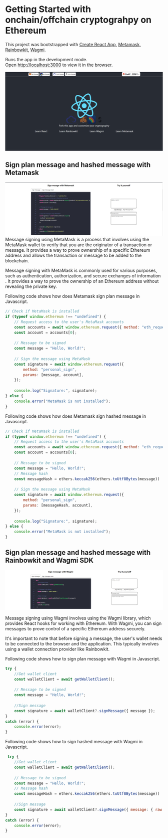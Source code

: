 # Getting Started with onchain/offchain cryptograhpy on Ethereum

This project was bootstrapped with [Create React App](https://github.com/facebook/create-react-app), [Metamask](https://docs.metamask.io), [Rainbowkit](https://www.rainbowkit.com/docs/introduction), [Wagmi](https://wagmi.sh).


Runs the app in the development mode.\
Open [http://localhost:3000](http://localhost:3000) to view it in the browser.

![screenshot1](./src/assets/screenshot_1.png)

## Sign plan message and hashed message with Metamask

![screenshot2](./src/assets/screenshot_2.png)
Message signing using MetaMask is a process that involves using the MetaMask wallet to verify that you are the originator of a transaction or message. It provides a way to prove ownership of a specific Ethereum address and allows the transaction or message to be added to the blockchain.

Message signing with MetaMask is commonly used for various purposes, such as authentication, authorization, and secure exchanges of information . It provides a way to prove the ownership of an Ethereum address without revealing the private key.

Following code shows how does Metamask sign plan message in Javascript.
```javascript
// Check if MetaMask is installed
if (typeof window.ethereum !== "undefined") {
    // Request access to the user's MetaMask accounts
    const accounts = await window.ethereum.request({ method: "eth_requestAccounts" });
    const account = accounts[0];
    
    // Message to be signed
    const message = "Hello, World!";
    
    // Sign the message using MetaMask
    const signature = await window.ethereum.request({
        method: "personal_sign",
        params: [message, account],
    });
    
    console.log("Signature:", signature);
} else {
    console.error("MetaMask is not installed");
}
```

Following code shows how does Metamask sign hashed message in Javascript.
```javascript
// Check if MetaMask is installed
if (typeof window.ethereum !== "undefined") {
    // Request access to the user's MetaMask accounts
    const accounts = await window.ethereum.request({ method: "eth_requestAccounts" });
    const account = accounts[0];
    
    // Message to be signed
    const message = "Hello, World!";
    // Message hash
    const messageHash = ethers.keccak256(ethers.toUtf8Bytes(message))

    // Sign the message using MetaMask
    const signature = await window.ethereum.request({
        method: "personal_sign",
        params: [messageHash, account],
    });
    
    console.log("Signature:", signature);
} else {
    console.error("MetaMask is not installed");
}
```

## Sign plan message and hashed message with Rainbowkit and Wagmi SDK

![screenshot3](./src/assets/screenshot_3.png)

Message signing using Wagmi involves using the Wagmi library, which provides React hooks for working with Ethereum. With Wagmi, you can sign messages to prove control of a specific Ethereum address securely.

It's important to note that before signing a message, the user's wallet needs to be connected to the browser and the application. This typically involves using a wallet connection provider like Rainbowkit.

Following code shows how to sign plan message with Wagmi in Javascript.

```javascript
try {
    //Get wallet client
    const walletClient = await getWalletClient();

    // Message to be signed
    const message = "Hello, World!";

    //Sign message 
    const signature = await walletClient?.signMessage({ message });                                        
}
catch (error) {
    console.error(error);
}
```

Following code shows how to sign hashed message with Wagmi in Javascript.

```javascript
 try {
    //Get wallet client
    const walletClient = await getWalletClient();

    // Message to be signed
    const message = "Hello, World!";
    // Message hash
    const messageHash = ethers.keccak256(ethers.toUtf8Bytes(message))

    //Sign message 
    const signature = await walletClient?.signMessage({ message: { raw: messageHash } });    
}
catch (error) {
    console.error(error);
}
```